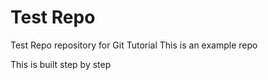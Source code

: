 # Test Repo
Test Repo repository for Git Tutorial
This is an example repo

This is built step by step
